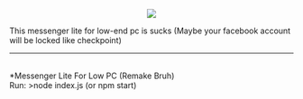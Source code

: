 <p align="center"><img src = "https://play-lh.googleusercontent.com/ldcQMpP7OaVmglCF6kGas9cY_K0PsJzSSosx2saw9KF1m3RHaEXpH_9mwBWaYnkmctk"></p>
This messenger lite for low-end pc is sucks (Maybe your facebook account will be locked like checkpoint)
<hr>
<br>
*Messenger Lite For Low PC (Remake Bruh)<br>
Run: >node index.js (or npm start)
